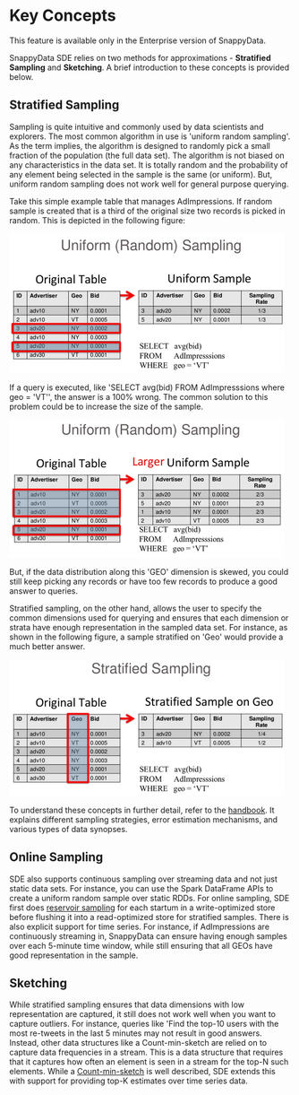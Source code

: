 # Key Concepts

<ent>This feature is available only in the Enterprise version of SnappyData. </br></ent> 

SnappyData SDE relies on two methods for approximations - **Stratified Sampling** and **Sketching**. A brief introduction to these concepts is provided below.

##  Stratified Sampling
Sampling is quite intuitive and commonly used by data scientists and explorers. The most common algorithm in use is 'uniform random sampling'. As the term implies, the algorithm is designed to randomly pick a small fraction of the population (the full data set). The algorithm is not biased on any characteristics in the data set. It is totally random and the probability of any element being selected in the sample is the same (or uniform). But, uniform random sampling does not work well for general purpose querying.

Take this simple example table that manages AdImpressions. If random sample is created that is a third of the original size two records is picked in random. 
This is depicted in the following figure:

![Uniform Random Sampling](../Images/aqp_stratifiedsampling1.png)

If a query is executed, like 'SELECT avg(bid) FROM AdImpresssions where geo = 'VT'', the answer is a 100% wrong. The common solution to this problem could be to increase the size of the sample. 

![Uniform Random Sampling](../Images/aqp_stratifiedsampling2.png)

But, if the data distribution along this 'GEO' dimension is skewed, you could still keep picking any records or have too few records to produce a good answer to queries. 

Stratified sampling, on the other hand, allows the user to specify the common dimensions used for querying and ensures that each dimension or strata have enough representation in the sampled data set. For instance, as shown in the following figure, a sample stratified on 'Geo' would provide a much better answer. 

![Stratified Sampling](../Images/aqp_stratifiedsampling3.png)

To understand these concepts in further detail, refer to the [handbook](https://web.eecs.umich.edu/~mozafari/php/data/uploads/approx_chapter.pdf). It explains different sampling strategies, error estimation mechanisms, and various types of data synopses.

## Online Sampling
SDE also supports continuous sampling over streaming data and not just static data sets. For instance, you can use the Spark DataFrame APIs to create a uniform random sample over static RDDs. For online sampling, SDE first does [reservoir sampling](https://en.wikipedia.org/wiki/Reservoir_sampling) for each startum in a write-optimized store before flushing it into a read-optimized store for stratified samples. 
There is also explicit support for time series. For instance, if AdImpressions are continuously streaming in, SnappyData can ensure having enough samples over each 5-minute time window, while still ensuring that all GEOs have good representation in the sample.

## Sketching
While stratified sampling ensures that data dimensions with low representation are captured, it still does not work well when you want to capture outliers. For instance, queries like 'Find the top-10 users with the most re-tweets in the last 5 minutes may not result in good answers. Instead, other data structures like a Count-min-sketch are relied on to capture data frequencies in a stream. This is a data structure that requires that it captures how often an element is seen in a stream for the top-N such elements. 
While a [Count-min-sketch](https://en.wikipedia.org/wiki/Count%E2%80%93min_sketch) is well described, SDE extends this with support for providing top-K estimates over time series data. 
